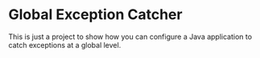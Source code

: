 # Global Exception Catcher

This is just a project to show how you can configure a Java application to catch exceptions at a global level.
